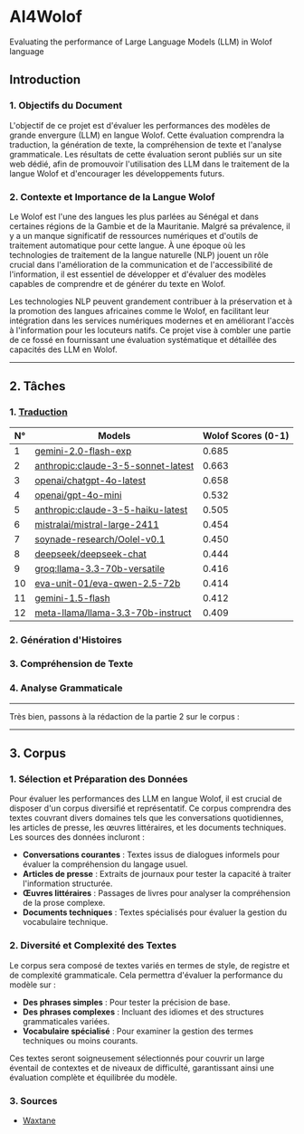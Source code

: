# AI4Wolof

Evaluating the performance of Large Language Models (LLM) in Wolof language

## Introduction

### 1. Objectifs du Document

L'objectif de ce projet est d'évaluer les performances des modèles de grande envergure (LLM) en langue Wolof. Cette évaluation comprendra la traduction, la génération de texte, la compréhension de texte et l'analyse grammaticale. Les résultats de cette évaluation seront publiés sur un site web dédié, afin de promouvoir l'utilisation des LLM dans le traitement de la langue Wolof et d'encourager les développements futurs.

### 2. Contexte et Importance de la Langue Wolof

Le Wolof est l'une des langues les plus parlées au Sénégal et dans certaines régions de la Gambie et de la Mauritanie. Malgré sa prévalence, il y a un manque significatif de ressources numériques et d'outils de traitement automatique pour cette langue. À une époque où les technologies de traitement de la langue naturelle (NLP) jouent un rôle crucial dans l'amélioration de la communication et de l'accessibilité de l'information, il est essentiel de développer et d'évaluer des modèles capables de comprendre et de générer du texte en Wolof.

Les technologies NLP peuvent grandement contribuer à la préservation et à la promotion des langues africaines comme le Wolof, en facilitant leur intégration dans les services numériques modernes et en améliorant l'accès à l'information pour les locuteurs natifs. Ce projet vise à combler une partie de ce fossé en fournissant une évaluation systématique et détaillée des capacités des LLM en Wolof.

---

## 2. Tâches

### 1. [Traduction](evaluation/traduction.md)

| N° | Models  | Wolof Scores (0-1)  |
|---|---|---|
| 1 | [gemini-2.0-flash-exp](data/output/traduction/gemini-2.0-flash-exp.csv)  | 0.685  |
| 2 | [anthropic:claude-3-5-sonnet-latest](data/output/traduction/anthropic-claude-3-5-sonnet-latest.csv)  | 0.663  |
| 3 | [openai/chatgpt-4o-latest](data/output/traduction/openai-chatgpt-4o-latest.csv)  | 0.658  |
| 4 | [openai/gpt-4o-mini](data/output/traduction/openai-gpt-4o-mini.csv)  | 0.532  |
| 5 | [anthropic:claude-3-5-haiku-latest](data/output/traduction/anthropic-claude-3-5-haiku-latest.csv)  | 0.505  |
| 6 | [mistralai/mistral-large-2411](data/output/traduction/mistralai-mistral-large-2411.csv)  | 0.454  |
| 7 | [soynade-research/Oolel-v0.1](data/output/traduction/soynade-research-Oolel-v0.1.csv)  | 0.450  |
| 8 | [deepseek/deepseek-chat](data/output/traduction/deepseek-deepseek-chat.csv)  | 0.444  |
| 9 | [groq:llama-3.3-70b-versatile](data/output/traduction/groq-llama-3.3-70b-versatile.csv)  | 0.416  |
| 10 | [eva-unit-01/eva-qwen-2.5-72b](data/output/traduction/eva-unit-01-eva-qwen-2.5-72b.csv)  | 0.414  |
| 11 | [gemini-1.5-flash](data/output/traduction/gemini-1.5-flash.csv)  | 0.412  |
| 12 | [meta-llama/llama-3.3-70b-instruct](data/output/traduction/meta-llama-llama-3.3-70b-instruct.csv)  | 0.409  |

### 2. Génération d'Histoires
### 3. Compréhension de Texte
### 4. Analyse Grammaticale


---

Très bien, passons à la rédaction de la partie 2 sur le corpus :

---

## 3. Corpus

### 1. Sélection et Préparation des Données

Pour évaluer les performances des LLM en langue Wolof, il est crucial de disposer d'un corpus diversifié et représentatif. Ce corpus comprendra des textes couvrant divers domaines tels que les conversations quotidiennes, les articles de presse, les œuvres littéraires, et les documents techniques. Les sources des données incluront :
- **Conversations courantes** : Textes issus de dialogues informels pour évaluer la compréhension du langage usuel.
- **Articles de presse** : Extraits de journaux pour tester la capacité à traiter l'information structurée.
- **Œuvres littéraires** : Passages de livres pour analyser la compréhension de la prose complexe.
- **Documents techniques** : Textes spécialisés pour évaluer la gestion du vocabulaire technique.

### 2. Diversité et Complexité des Textes

Le corpus sera composé de textes variés en termes de style, de registre et de complexité grammaticale. Cela permettra d'évaluer la performance du modèle sur :
- **Des phrases simples** : Pour tester la précision de base.
- **Des phrases complexes** : Incluant des idiomes et des structures grammaticales variées.
- **Vocabulaire spécialisé** : Pour examiner la gestion des termes techniques ou moins courants.

Ces textes seront soigneusement sélectionnés pour couvrir un large éventail de contextes et de niveaux de difficulté, garantissant ainsi une évaluation complète et équilibrée du modèle.

### 3. Sources

- [Waxtane](https://github.com/MedouneSGB/Waxtane)

